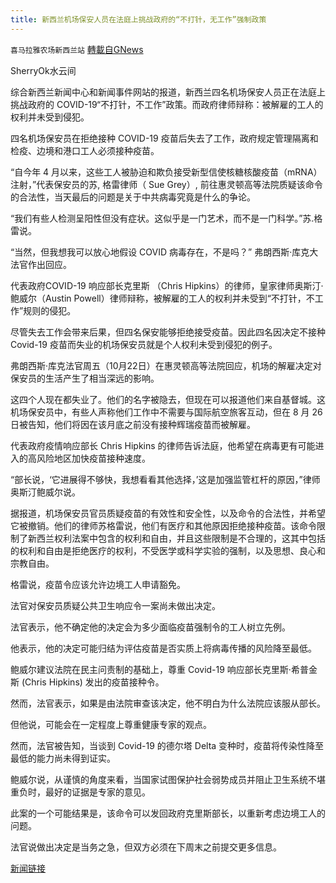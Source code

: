```yaml
---
title: 新西兰机场保安人员在法庭上挑战政府的“不打针，无工作”强制政策
---
```

`喜马拉雅农场新西兰站` [轉載自GNews](https://gnews.org/zh-hans/1616128/)

SherryOk水云间

综合新西兰新闻中心和新闻事件网站的报道，新西兰四名机场保安人员正在法庭上挑战政府的 COVID-19“不打针，不工作”政策。而政府律师辩称：被解雇的工人的权利并未受到侵犯。

四名机场保安员在拒绝接种 COVID-19 疫苗后失去了工作，政府规定管理隔离和检疫、边境和港口工人必须接种疫苗。

“自今年 4 月以来，这些工人被胁迫和欺负接受新型信使核糖核酸疫苗（mRNA） 注射，”代表保安员的苏, 格雷律师（ Sue Grey）, 前往惠灵顿高等法院质疑该命令的合法性，当天最后的问题是关于中共病毒究竟是什么的争论。

“我们有些人检测呈阳性但没有症状。这似乎是一门艺术，而不是一门科学。”苏.格雷说。

“当然，但我想我可以放心地假设 COVID 病毒存在，不是吗？” 弗朗西斯·库克大法官作出回应。

代表政府COVID-19 响应部长克里斯 （Chris Hipkins）的律师，皇家律师奥斯汀·鲍威尔（Austin Powell）律师辩称，被解雇的工人的权利并未受到“不打针，不工作”规则的侵犯。

尽管失去工作会带来后果，但四名保安能够拒绝接受疫苗。因此四名因决定不接种 Covid-19 疫苗而失业的机场保安员就是个人权利未受到侵犯的例子。

弗朗西斯·库克法官周五（10月22日）在惠灵顿高等法院回应，机场的解雇决定对保安员的生活产生了相当深远的影响。

这四个人现在都失业了。他们的名字被隐去，但现在可以报道他们来自基督城。这机场保安员中，有些人声称他们工作中不需要与国际航空旅客互动，但在 8 月 26 日被告知，他们将因在该月底之前没有接种辉瑞疫苗而被解雇。

代表政府疫情响应部长 Chris Hipkins 的律师告诉法庭，他希望在病毒更有可能进入的高风险地区加快疫苗接种速度。

“部长说，‘它进展得不够快，我想看看其他选择，’这是加强监管杠杆的原因，”律师奥斯汀鲍威尔说。

据报道，机场保安员官员质疑疫苗的有效性和安全性，以及命令的合法性，并希望它被撤销。他们的律师苏格雷说，他们有医疗和其他原因拒绝接种疫苗。该命令限制了新西兰权利法案中包含的权利和自由，并且这些限制是不合理的，这其中包括的权利和自由是拒绝医疗的权利，不受医学或科学实验的强制，以及思想、良心和宗教自由。

格雷说，疫苗令应该允许边境工人申请豁免。

法官对保安员质疑公共卫生响应令一案尚未做出决定。

法官表示，他不确定他的决定会为多少面临疫苗强制令的工人树立先例。

他表示，他的决定可能归结为评估疫苗是否实质上将病毒传播的风险降至最低。

鲍威尔建议法院在民主问责制的基础上，尊重 Covid-19 响应部长克里斯·希普金斯 (Chris Hipkins) 发出的疫苗接种令。

然而，法官表示，如果是由法院审查该决定，他不明白为什么法院应该服从部长。

但他说，可能会在一定程度上尊重健康专家的观点。

然而，法官被告知，当谈到 Covid-19 的德尔塔 Delta 变种时，疫苗将传染性降至最低的能力尚未得到证实。

鲍威尔说，从谨慎的角度来看，当国家试图保护社会弱势成员并阻止卫生系统不堪重负时，最好的证据是专家的意见。

此案的一个可能结果是，该命令可以发回政府克里斯部长，以重新考虑边境工人的问题。

法官说做出决定是当务之急，但双方必须在下周末之前提交更多信息。

[新闻链接](https://www.newshub.co.nz/home/new-zealand/2021/10/coronavirus-airport-security-staff-challenge-government-s-no-jab-no-job-policy-in-court.html)
